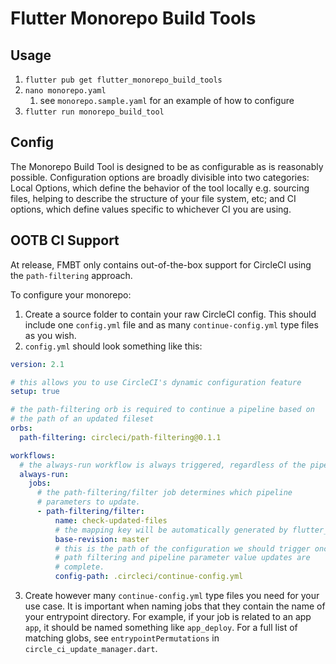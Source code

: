 # Flutter Monorepo Build Tools

## Usage

1. `flutter pub get flutter_monorepo_build_tools`
2. `nano monorepo.yaml`
   1. see `monorepo.sample.yaml` for an example of how to configure
3. `flutter run monorepo_build_tool`


## Config
The Monorepo Build Tool is designed to be as configurable as is reasonably possible. Configuration options
are broadly divisible into two categories: Local Options, which define the behavior of the tool locally
e.g. sourcing files, helping to describe the structure of your file system, etc; and CI options,
which define values specific to whichever CI you are using.


## OOTB CI Support
At release, FMBT only contains out-of-the-box support for CircleCI using the `path-filtering` approach.

To configure your monorepo:

1. Create a source folder to contain your raw CircleCI config. This should include one `config.yml` file and as many `continue-config.yml` type files as you wish.
2. `config.yml` should look something like this: 
```yaml
version: 2.1

# this allows you to use CircleCI's dynamic configuration feature
setup: true

# the path-filtering orb is required to continue a pipeline based on
# the path of an updated fileset
orbs:
  path-filtering: circleci/path-filtering@0.1.1

workflows:
  # the always-run workflow is always triggered, regardless of the pipeline parameters.
  always-run:
    jobs:
      # the path-filtering/filter job determines which pipeline
      # parameters to update.
      - path-filtering/filter:
          name: check-updated-files
          # the mapping key will be automatically generated by flutter_monorepo_build_tools
          base-revision: master
          # this is the path of the configuration we should trigger once
          # path filtering and pipeline parameter value updates are
          # complete.
          config-path: .circleci/continue-config.yml
```
3. Create however many `continue-config.yml` type files you need for your use case. It is important
when naming jobs that they contain the name of your entrypoint directory. For example, if your job 
is related to an app `app`, it should be named something like `app_deploy`. For a full list of matching
globs, see `entrypointPermutations` in `circle_ci_update_manager.dart`.